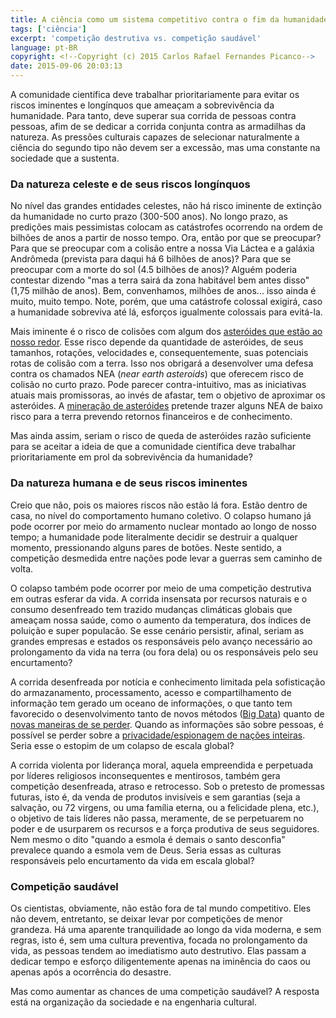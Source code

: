 ```yaml
---
title: A ciência como um sistema competitivo contra o fim da humanidade
tags: ['ciência']
excerpt: 'competição destrutiva vs. competição saudável'
language: pt-BR
copyright: <!--Copyright (c) 2015 Carlos Rafael Fernandes Picanco-->
date: 2015-09-06 20:03:13
---
```


A comunidade científica deve trabalhar prioritariamente para evitar os riscos iminentes e longínquos que ameaçam a sobrevivência da humanidade. Para tanto, deve superar sua corrida de pessoas contra pessoas, afim de se dedicar a corrida conjunta contra as armadilhas da natureza. As pressões culturais capazes de selecionar naturalmente a ciência do segundo tipo não devem ser a excessão, mas uma constante na sociedade que a sustenta.

### Da natureza celeste e de seus riscos longínquos

No nível das grandes entidades celestes, não há risco iminente de extinção da humanidade no curto prazo (300-500 anos). No longo prazo, as predições mais pessimistas colocam as catástrofes ocorrendo na ordem de bilhões de anos a partir de nosso tempo. Ora, então por que se preocupar? Para que se preocupar com a colisão entre a nossa Via Láctea e a galáxia Andrômeda (prevista para daqui há 6 bilhões de anos)? Para que se preocupar com a morte do sol (4.5 bilhões de anos)? Alguém poderia contestar dizendo "mas a terra sairá da zona habitável bem antes disso" (1,75 milhão de anos). Bem, convenhamos, milhões de anos... isso ainda é muito, muito tempo. Note, porém, que uma catástrofe colossal exigirá, caso a humanidade sobreviva até lá, esforços igualmente colossais para evitá-la.

Mais iminente é o risco de colisões com algum dos [asteróides que estão ao nosso redor](https://educacaoespacial.wordpress.com/2013/06/08/quais-as-chances-de-um-asteroide-cair-na-terra/). Esse risco depende da quantidade de asteróides, de seus tamanhos, rotações, velocidades e, consequentemente, suas potenciais rotas de colisão com a terra. Isso nos obrigará a desenvolver uma defesa contra os chamados NEA (*near earth asteroids*) que oferecem risco de colisão no curto prazo. Pode parecer contra-intuitivo, mas as iniciativas atuais mais promissoras, ao invés de afastar, tem o objetivo de aproximar os asteróides. A [mineração de asteróides](https://www.youtube.com/watch?v=o1DkX639kUk&spfreload=10) pretende trazer alguns NEA de baixo risco para a terra prevendo retornos financeiros e de conhecimento.

Mas ainda assim, seriam o risco de queda de asteróides razão suficiente para se aceitar a ideia de que a comunidade científica deve trabalhar prioritariamente em prol da sobrevivência da humanidade?

### Da natureza humana e de seus riscos iminentes

Creio que não, pois os maiores riscos não estão lá fora. Estão dentro de casa, no nível do comportamento humano coletivo. O colapso humano já pode ocorrer por meio do armamento nuclear montado ao longo de nosso tempo; a humanidade pode literalmente decidir se destruir a qualquer momento, pressionando alguns pares de botões. Neste sentido, a competição desmedida entre nações pode levar a guerras sem caminho de volta.

O colapso também pode ocorrer por meio de uma competição destrutiva em outras esferar da vida. A corrida insensata por recursos naturais e o consumo desenfreado tem trazido mudanças climáticas globais que ameaçam nossa saúde, como o aumento da temperatura, dos índices de poluição e super populacão. Se esse cenário persistir, afinal, seriam as grandes empresas e estados os responsáveis pelo avanço necessário ao prolongamento da vida na terra (ou fora dela) ou os responsáveis pelo seu encurtamento?

A corrida desenfreada por notícia e conhecimento limitada pela sofisticação do armazanamento, processamento, acesso e compartilhamento de informação tem gerado um oceano de informações, o que tanto tem favorecido o desenvolvimento tanto de novos métodos ([Big Data](https://www.youtube.com/watch?v=8pHzROP1D-w&spfreload=10)) quanto de [novas maneiras de se perder](http://bigdatabusiness.com.br/como-nao-se-perder-no-oceano-de-informacoes-geradas-pelas-redes-sociais/). Quando as informações são sobre pessoas, é possível se perder sobre a [privacidade/espionagem de nações inteiras](https://www.youtube.com/watch?v=8RKto0Yh4so). Seria esse o estopim de um colapso de escala global?

A corrida violenta por liderança moral, aquela empreendida e perpetuada por líderes religiosos inconsequentes e mentirosos, também gera competição desenfreada, atraso e retrocesso. Sob o pretesto de promessas futuras, isto é, da venda de produtos invisíveis e sem garantias (seja a salvação, ou 72 virgens, ou uma família eterna, ou a felicidade plena, etc.), o objetivo de tais líderes não passa, meramente, de se perpetuarem no poder e de usurparem os recursos e a força produtiva de seus seguidores. Nem mesmo o dito "quando a esmola é demais o santo desconfia" prevalece quando a esmola vem de Deus. Seria essas as culturas responsáveis pelo encurtamento da vida em escala global?

### Competição saudável

Os cientistas, obviamente, não estão fora de tal mundo competitivo. Eles não devem, entretanto, se deixar levar por competições de menor grandeza. Há uma aparente tranquilidade ao longo da vida moderna, e sem regras, isto é, sem uma cultura preventiva, focada no prolongamento da vida, as pessoas tendem ao imediatismo auto destrutivo. Elas passam a dedicar tempo e esforço diligentemente apenas na iminência do caos ou apenas após a ocorrência do desastre. 

Mas como aumentar as chances de uma competição saudável? A resposta está na organização da sociedade e na engenharia cultural. 